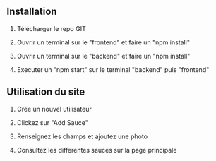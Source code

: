 ## Installation ##

1. Télécharger le repo GIT 

2. Ouvrir un terminal sur le "frontend" et faire un "npm install"

3. Ouvrir un terminal sur le "backend" et faire un "npm install"

4. Executer un "npm start" sur le terminal "backend" puis "frontend"

## Utilisation du site ##

1. Crée un nouvel utilisateur 

2. Clickez sur "Add Sauce"

3. Renseignez les champs et ajoutez une photo

4. Consultez les differentes sauces sur la page principale